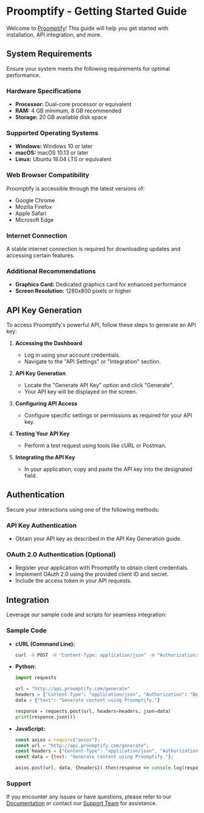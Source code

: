 # Proomptify - Getting Started Guide

Welcome to [Proomptify](https://proomptify.com)! This guide will help you get started with installation, API integration, and more.

## System Requirements

Ensure your system meets the following requirements for optimal performance.

### Hardware Specifications

- **Processor:** Dual-core processor or equivalent
- **RAM:** 4 GB minimum, 8 GB recommended
- **Storage:** 20 GB available disk space

### Supported Operating Systems

- **Windows:** Windows 10 or later
- **macOS:** macOS 10.13 or later
- **Linux:** Ubuntu 18.04 LTS or equivalent

### Web Browser Compatibility

Proomptify is accessible through the latest versions of:
- Google Chrome
- Mozilla Firefox
- Apple Safari
- Microsoft Edge

### Internet Connection

A stable internet connection is required for downloading updates and accessing certain features.

### Additional Recommendations

- **Graphics Card:** Dedicated graphics card for enhanced performance
- **Screen Resolution:** 1280x800 pixels or higher

## API Key Generation

To access Proomptify's powerful API, follow these steps to generate an API key:

1. **Accessing the Dashboard**
   - Log in using your account credentials.
   - Navigate to the "API Settings" or "Integration" section.

2. **API Key Generation**
   - Locate the "Generate API Key" option and click "Generate".
   - Your API key will be displayed on the screen.

3. **Configuring API Access**
   - Configure specific settings or permissions as required for your API key.

4. **Testing Your API Key**
   - Perform a test request using tools like cURL or Postman.

5. **Integrating the API Key**
   - In your application, copy and paste the API key into the designated field.

## Authentication

Secure your interactions using one of the following methods:

### API Key Authentication

- Obtain your API key as described in the API Key Generation guide.

### OAuth 2.0 Authentication (Optional)

- Register your application with Proomptify to obtain client credentials.
- Implement OAuth 2.0 using the provided client ID and secret.
- Include the access token in your API requests.

## Integration

Leverage our sample code and scripts for seamless integration:

### Sample Code

- **cURL (Command Line):**
  ```bash
  curl -X POST -H "Content-Type: application/json" -H "Authorization: Bearer YOUR_API_KEY" -d '{"text": "Generate content using Proomptify."}' http://api.proomptify.com/generate

- **Python:**
  ```python
  import requests

  url = "http://api.proomptify.com/generate"
  headers = {"Content-Type": "application/json", "Authorization": "Bearer YOUR_API_KEY"}
  data = {"text": "Generate content using Proomptify."}
  
  response = requests.post(url, headers=headers, json=data)
  print(response.json())

- **JavaScript:**
  ```javascript
  const axios = require("axios");
  const url = "http://api.proomptify.com/generate";
  const headers = {"Content-Type": "application/json", "Authorization": "Bearer YOUR_API_KEY"};
  const data = {text: "Generate content using Proomptify."};
  
  axios.post(url, data, {headers}).then(response => console.log(response.data)).catch(error => console.error(error));
  
### Support

If you encounter any issues or have questions, please refer to our [Documentation](https://proomptify.com/docs) or contact our [Support Team](https://proomptify.com/contact) for assistance.
